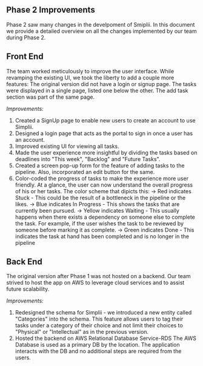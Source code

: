 ## Phase 2 Improvements
Phase 2 saw many changes in the develpoment of Smiplii. In this document we provide a detailed overview on all the changes implemented by our team during Phase 2.

## Front End
The team worked meticulously to improve the user interface. While revamping the existing UI, we took the liberty to add a couple more features:
The original version did not have a login or signup page. The tasks were displayed in a single page, listed one below the other. The add task section was part of the same page.

*Improvements:*
1) Created a SignUp page to enable new users to create an account to use Simplii.
2) Designed a login page that acts as the portal to sign in once a user has an account.
3) Improved existing UI for viewing all tasks. 
4) Made the user experience more insightful by dividing the tasks based on deadlines into "This week", "Backlog" and "Future Tasks".
5) Created a screen pop-up form for the feature of adding tasks to the pipeline. Also, incorporated an edit button for the same.
6) Color-coded the progress of tasks to make the experience more user friendly. At a glance, the user can now understand the overall progress of his or her tasks. The color scheme that dipicts this:
  -> Red indicates Stuck - This could be the result of a bottleneck in the pipeline or the likes.
  -> Blue indicates In Progress - This shows the tasks that are currently been pursued.
  -> Yellow indicates Waiting - This usually happens when there exists a dependency on someone else to complete the task. For example, if the user wishes the task to be reviewed by someone before marking it as complete.
  -> Green indicates Done - This indicates the task at hand has been completed and is no longer in the pipeline

## Back End
The original version after Phase 1 was not hosted on a backend. Our team strived to host the app on AWS to leverage cloud services and to assist future scalability.

*Improvements:*
1) Redesigned the schema for Simplii - we introduced a new entity called "Categories" into the schema. This feature allows users to tag their tasks under a category of their choice and not limit their choices to "Physical" or "Intellectual" as in the previous version.
2) Hosted the backend on AWS Relational Database Service-RDS
  The AWS Database is used as a primary DB by the location. The application interacts with the DB and no additional steps are required from the users. 
